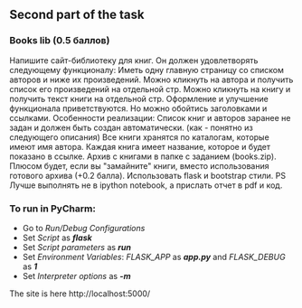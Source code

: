 ## Second part of the task

### Books lib (0.5 баллов)
Напишите сайт-библиотеку для книг. Он должен удовлетворять следующему функционалу:
Иметь одну главную страницу со списком авторов и ниже их произведений.
Можно кликнуть на автора и получить список его произведений на отдельной стр.
Можно кликнуть на книгу и получить текст книги на отдельной стр.
Оформление и улучшение функционала приветствуются. Но можно обойтись заголовками и ссылками.
Особенности реализации:
Список книг и авторов заранее не задан и должен быть создан автоматически. (как - понятно из следующего описания)
Все книги хранятся по каталогам, которые имеют имя автора.
Каждая книга имеет название, которое и будет показано в ссылке.
Архив с книгами в папке с заданием (books.zip).
Плюсом будет, если вы "замайните" книги, вместо использования готового архива (+0.2 балла).
Использовать flask и bootstrap стили.
PS Лучше выполнять не в ipython notebook, а прислать отчет в pdf и код.

### To run in PyCharm:
- Go to <i>Run/Debug Configurations</i>
- Set <i>Script</i> as <i><b>flask</i></b>
- Set <i>Script parameters</i> as <i><b>run</i></b>
- Set <i>Environment Variables</i>: <i>FLASK_APP</i> as <i><b>app.py</b></i> and <i>FLASK_DEBUG</i> as <i><b>1</b></i>
- Set <i>Interpreter options</i> as <i><b>-m</b></i>

The site is here http://localhost:5000/
